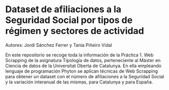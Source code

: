 # Dataset de afiliaciones a la Seguridad Social por tipos de régimen y sectores de actividad

Autores: Jordi Sánchez Ferrer y Tania Piñeiro Vidal

En este repositorio se recoge toda la información de la Práctica 1. Web Scrapping de la asignatura Tipología de datos, perteneciente al Máster en Ciencia de datos de la Universitat Oberta de Catalunya. En ella empleando lenguaje de programación Phyton se aplican técnicas de Web Scrapping para obtener un dataset con el número de afiliaciones a la Seguridad Social y la variación interanual de las mismas, para Catalunya y para España.
